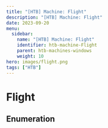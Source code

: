```yaml
---
title: "[HTB] Machine: Flight"
description: "[HTB] Machine: Flight"
date: 2023-09-20
menu:
  sidebar:
    name: "[HTB] Machine: Flight"
    identifier: htb-machine-Flight
    parent: htb-machines-windows
    weight: 10
hero: images/flight.png
tags: ["HTB"]
---
```


# Flight
## Enumeration